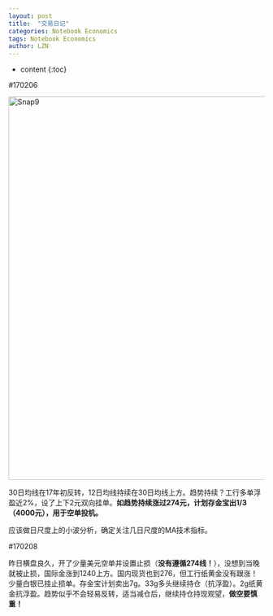 ```yaml
---
layout: post
title:  "交易日记" 
categories: Notebook Economics
tags: Notebook Economics
author: LZN
---
```


* content
{:toc}

#170206

<a href="https://raw.githubusercontent.com/Novarizark/Novarizark.github.io/masthttps://raw.githubusercontent.com/Novarizark/Novarizark.github.io/master/uploads/2017/02/Snap9.jpg"><img class="alignnone size-full wp-image-961" src="https://raw.githubusercontent.com/Novarizark/Novarizark.github.io/masthttps://raw.githubusercontent.com/Novarizark/Novarizark.github.io/master/uploads/2017/02/Snap9.jpg" alt="Snap9" width="1269" height="754" /></a>

30日均线在17年初反转，12日均线持续在30日均线上方。趋势持续？工行多单浮盈近2%，设了上下2元双向挂单。<strong>如趋势持续涨过274元，计划存金宝出1/3（4000元），用于空单投机。</strong>

应该做日尺度上的小波分析，确定关注几日尺度的MA技术指标。<span id="transmark" style="display: none; width: 0px; height: 0px;"></span>

#170208

昨日横盘良久，开了少量美元空单并设置止损（<strong>没有遵循274线！</strong>），没想到当晚就被止损，国际金涨到1240上方。国内现货也到276，但工行纸黄金没有跟涨！少量白银已挂止损单。存金宝计划卖出7g。33g多头继续持仓（抗浮盈）。2g纸黄金抗浮盈。趋势似乎不会轻易反转，适当减仓后，继续持仓持现观望，<strong>做空要慎重！</strong>